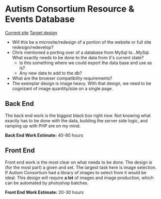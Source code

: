 # Autism Consortium Resource & Events Database

[Current site](http://www.autismconsortium.org/resources-and-events/database)
[Target design](https://www.1deg.org/)

* Will this be a microsite/redesign of a portion of the website or full site redesign/redevelop?
* Chris mentioned a porting over of a database from MySql to…MySql. What exactly needs to be done to the data from it's current state?
  * Is this something where we could export the data base and use as is?
  * Any new data to add to the db?
* What are the browser compatibility requirements?
* The exemplar design is image heavy. With that design, we need to be cognizant of image quantity/size on a single page.

## Back End
The back end work is the biggest black box right now. Not knowing what exactly has to be done with the data, building the server side logic, and ramping up with PHP are on my mind.

**Back End Work Estimate:** 40-80 hours

## Front End
Front end work is the most clear on what needs to be done. The design is (for the most part) a given and set. The largest task here is image selection. If Autism Consortium had a library of images to select from it would be ideal. This design will require **a lot** of images and image production, which can be automated by photoshop batches.

**Front End Work Estimate:** 20-30 hours

